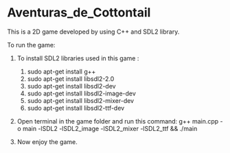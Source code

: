 # Aventuras_de_Cottontail

This is a 2D game developed by using C++ and SDL2 library.

To run the game:

1) To install SDL2 libraries used in this game :
    1) sudo apt-get install g++
    2) sudo apt-get install libsdl2-2.0
    3) sudo apt-get install libsdl2-dev
    4) sudo apt-get install libsdl2-image-dev
    5) sudo apt-get install libsdl2-mixer-dev
    6) sudo apt-get install libsdl2-ttf-dev
    
2) Open terminal in the game folder and run this command:
     g++ main.cpp -o main -lSDL2 -lSDL2_image -lSDL2_mixer -lSDL2_ttf  && ./main
     
3) Now enjoy the game.
